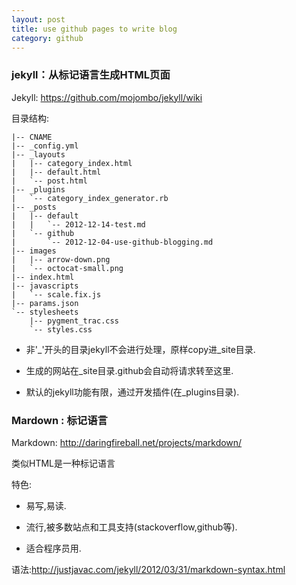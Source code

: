```yaml
---
layout: post
title: use github pages to write blog
category: github
---
```


### jekyll：从标记语言生成HTML页面

Jekyll: <https://github.com/mojombo/jekyll/wiki>

目录结构:

    |-- CNAME
    |-- _config.yml
    |-- _layouts
    |   |-- category_index.html
    |   |-- default.html
    |   `-- post.html
    |-- _plugins
    |   `-- category_index_generator.rb
    |-- _posts
    |   |-- default
    |   |   `-- 2012-12-14-test.md
    |   `-- github
    |       `-- 2012-12-04-use-github-blogging.md
    |-- images
    |   |-- arrow-down.png
    |   `-- octocat-small.png
    |-- index.html
    |-- javascripts
    |   `-- scale.fix.js
    |-- params.json
    `-- stylesheets
        |-- pygment_trac.css
        `-- styles.css


* 非'_'开头的目录jekyll不会进行处理，原样copy进_site目录.

* 生成的网站在_site目录.github会自动将请求转至这里.

* 默认的jekyll功能有限，通过开发插件(在_plugins目录).

### Mardown : 标记语言

Markdown: <http://daringfireball.net/projects/markdown/>

类似HTML是一种标记语言

特色:

* 易写,易读.

* 流行,被多数站点和工具支持(stackoverflow,github等).

* 适合程序员用.

语法:<http://justjavac.com/jekyll/2012/03/31/markdown-syntax.html>


